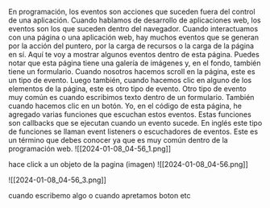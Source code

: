 
 En programación, los eventos son acciones que suceden fuera del control de una aplicación. Cuando hablamos de desarrollo de aplicaciones web, los eventos son los que suceden dentro del navegador. Cuando interactuamos con una página o una aplicación web, hay muchos eventos que se generan por la acción del puntero, por la carga de recursos o la carga de la página en sí. Aquí te voy a mostrar algunos eventos dentro de esta página. Puedes notar que esta página tiene una galería de imágenes y, en el fondo, también tiene un formulario. Cuando nosotros hacemos scroll en la página, este es un tipo de evento. Luego también, cuando hacemos clic en alguno de los elementos de la página, este es otro tipo de evento. Otro tipo de evento muy común es cuando escribimos texto dentro de un formulario. También cuando hacemos clic en un botón. Yo, en el código de esta página, he agregado varias funciones que escuchan estos eventos. Estas funciones son callbacks que se ejecutan cuando un evento sucede. En inglés este tipo de funciones se llaman event listeners o escuchadores de eventos. Este es un término que debes conocer ya que es muy común dentro de la programación web. 
![[2024-01-08_04-56_1.png]]

hace click a un objeto de la pagina (imagen)
![[2024-01-08_04-56.png]]

![[2024-01-08_04-56_3.png]]

cuando escribemo algo  o cuando apretamos boton etc